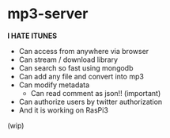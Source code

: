 # mp3-server

**I HATE ITUNES**

- Can access from anywhere via browser
- Can stream / download library
- Can search so fast using mongodb
- Can add any file and convert into mp3
- Can modify metadata
  - Can read comment as json!! (important)
- Can authorize users by twitter authorization
- And it is working on RasPi3

(wip)